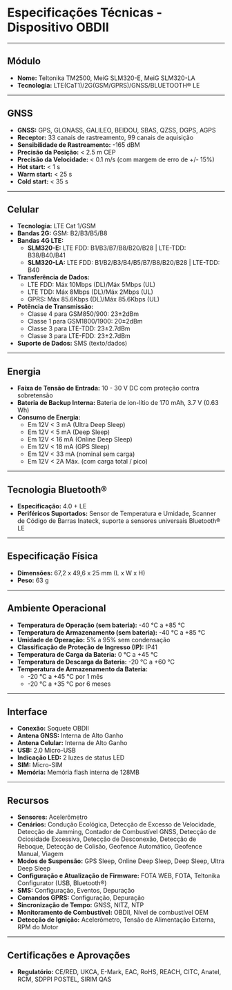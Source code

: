 # Especificações Técnicas - Dispositivo OBDII

---

## Módulo

* **Nome:** Teltonika TM2500, MeiG SLM320-E, MeiG SLM320-LA
* **Tecnologia:** LTE(CaT1)/2G(GSM/GPRS)/GNSS/BLUETOOTH® LE

---

## GNSS

* **GNSS:** GPS, GLONASS, GALILEO, BEIDOU, SBAS, QZSS, DGPS, AGPS
* **Receptor:** 33 canais de rastreamento, 99 canais de aquisição
* **Sensibilidade de Rastreamento:** -165 dBM
* **Precisão da Posição:** < 2.5 m CEP
* **Precisão da Velocidade:** < 0.1 m/s (com margem de erro de +/- 15%)
* **Hot start:** < 1 s
* **Warm start:** < 25 s
* **Cold start:** < 35 s

---

## Celular

* **Tecnologia:** LTE Cat 1/GSM
* **Bandas 2G:** GSM: B2/B3/B5/B8
* **Bandas 4G LTE:**
    * **SLM320-E:** LTE FDD: B1/B3/B7/B8/B20/B28 | LTE-TDD: B38/B40/B41
    * **SLM320-LA:** LTE FDD: B1/B2/B3/B4/B5/B7/B8/B20/B28 | LTE-TDD: B40
* **Transferência de Dados:**
    * LTE FDD: Máx 10Mbps (DL)/Máx 5Mbps (UL)
    * LTE TDD: Máx 8Mbps (DL)/Máx 2Mbps (UL)
    * GPRS: Máx 85.6Kbps (DL)/Máx 85.6Kbps (UL)
* **Potência de Transmissão:**
    * Classe 4 para GSM850/900: 23±2dBm
    * Classe 1 para GSM1800/1900: 20±2dBm
    * Classe 3 para LTE-TDD: 23±2.7dBm
    * Classe 3 para LTE-FDD: 23±2.7dBm
* **Suporte de Dados:** SMS (texto/dados)

---

## Energia

* **Faixa de Tensão de Entrada:** 10 - 30 V DC com proteção contra sobretensão
* **Bateria de Backup Interna:** Bateria de íon-lítio de 170 mAh, 3.7 V (0.63 Wh)
* **Consumo de Energia:**
    * Em 12V < 3 mA (Ultra Deep Sleep)
    * Em 12V < 5 mA (Deep Sleep)
    * Em 12V < 16 mA (Online Deep Sleep)
    * Em 12V < 18 mA (GPS Sleep)
    * Em 12V < 33 mA (nominal sem carga)
    * Em 12V < 2A Máx. (com carga total / pico)

---

## Tecnologia Bluetooth®

* **Especificação:** 4.0 + LE
* **Periféricos Suportados:** Sensor de Temperatura e Umidade, Scanner de Código de Barras Inateck, suporte a sensores universais Bluetooth® LE

---

## Especificação Física

* **Dimensões:** 67,2 x 49,6 x 25 mm (L x W x H)
* **Peso:** 63 g

---

## Ambiente Operacional

* **Temperatura de Operação (sem bateria):** -40 °C a +85 °C
* **Temperatura de Armazenamento (sem bateria):** -40 °C a +85 °C
* **Umidade de Operação:** 5% a 95% sem condensação
* **Classificação de Proteção de Ingresso (IP):** IP41
* **Temperatura de Carga da Bateria:** 0 °C a +45 °C
* **Temperatura de Descarga da Bateria:** -20 °C a +60 °C
* **Temperatura de Armazenamento da Bateria:**
    * -20 °C a +45 °C por 1 mês
    * -20 °C a +35 °C por 6 meses

---

## Interface

* **Conexão:** Soquete OBDII
* **Antena GNSS:** Interna de Alto Ganho
* **Antena Celular:** Interna de Alto Ganho
* **USB:** 2.0 Micro-USB
* **Indicação LED:** 2 luzes de status LED
* **SIM:** Micro-SIM
* **Memória:** Memória flash interna de 128MB

---

## Recursos

* **Sensores:** Acelerômetro
* **Cenários:** Condução Ecológica, Detecção de Excesso de Velocidade, Detecção de Jamming, Contador de Combustível GNSS, Detecção de Ociosidade Excessiva, Detecção de Desconexão, Detecção de Reboque, Detecção de Colisão, Geofence Automático, Geofence Manual, Viagem
* **Modos de Suspensão:** GPS Sleep, Online Deep Sleep, Deep Sleep, Ultra Deep Sleep
* **Configuração e Atualização de Firmware:** FOTA WEB, FOTA, Teltonika Configurator (USB, Bluetooth®)
* **SMS:** Configuração, Eventos, Depuração
* **Comandos GPRS:** Configuração, Depuração
* **Sincronização de Tempo:** GNSS, NITZ, NTP
* **Monitoramento de Combustível:** OBDII, Nível de combustível OEM
* **Detecção de Ignição:** Acelerômetro, Tensão de Alimentação Externa, RPM do Motor

---

## Certificações e Aprovações

* **Regulatório:** CE/RED, UKCA, E-Mark, EAC, RoHS, REACH, CITC, Anatel, RCM, SDPPI POSTEL, SIRIM QAS
